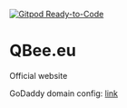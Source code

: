[![Gitpod Ready-to-Code](https://img.shields.io/badge/Gitpod-Ready--to--Code-blue?logo=gitpod)](https://gitpod.io/#https://github.com/qbee-eu/qbee-eu.github.io) 

# QBee.eu

Official website

GoDaddy domain config: [link](https://hackernoon.com/how-to-set-up-godaddy-domain-with-github-pages-a9300366c7b)
